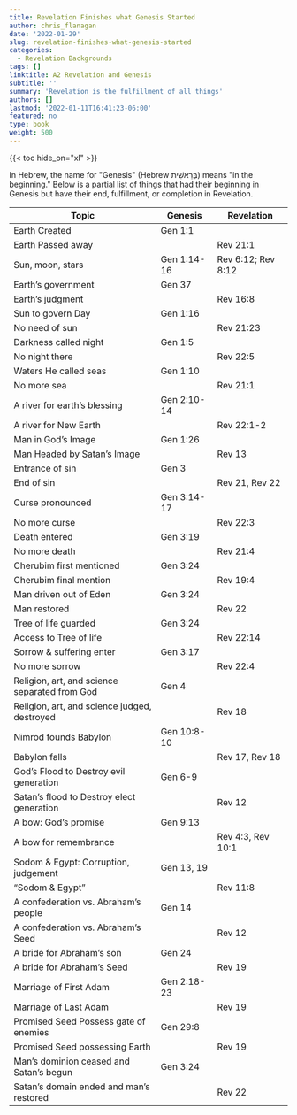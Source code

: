 ```yaml
---
title: Revelation Finishes what Genesis Started
author: chris_flanagan
date: '2022-01-29'
slug: revelation-finishes-what-genesis-started
categories:
  - Revelation Backgrounds
tags: []
linktitle: A2 Revelation and Genesis
subtitle: ''
summary: 'Revelation is the fulfillment of all things'
authors: []
lastmod: '2022-01-11T16:41:23-06:00'
featured: no
type: book
weight: 500
---
```

{{< toc hide_on="xl" >}}

<script type="text/javascript">
  window.ESV_CROSSREF_OPTIONS = {
    body_background_color: 'D7E5F0',
    header_font_size: 10,
    body_font_size: 12,
    footer_font_size: 8,
    header_font_family: 'Arial',
    body_font_family: 'Times'
  };
</script>
<script src="https://static.esvmedia.org/crossref/crossref.min.js" type="text/javascript"></script> 

In Hebrew, the name for "Genesis" (Hebrew בְּרֵאשִׁית) means "in the beginning." Below is a partial list of things that had their beginning in Genesis but have their end, fulfillment, or completion in Revelation.


| Topic                                         | Genesis     | Revelation
|-----------------------------------------------|-------------|--------------------|
| Earth Created                                 | Gen 1:1     |                    |
| Earth Passed away                             |             | Rev 21:1           |
| Sun, moon, stars                              | Gen 1:14-16 | Rev 6:12; Rev 8:12 |
| Earth’s government                            | Gen 37      |                    |
| Earth’s judgment                              |             | Rev 16:8           |
| Sun to govern Day                             | Gen 1:16    |                    |
| No need of sun                                |             | Rev 21:23          |
| Darkness called night                         | Gen 1:5     |                    |
| No night there                                |             | Rev 22:5           |
| Waters He called seas                         | Gen 1:10    |                    |
| No more sea                                   |             | Rev 21:1           |
| A river for earth’s blessing                  | Gen 2:10-14 |                    |
| A river for New Earth                         |             | Rev 22:1-2         |
| Man in God’s Image                            | Gen 1:26    |                    |
| Man Headed by Satan’s Image                   |             | Rev 13             |
| Entrance of sin                               | Gen 3       |                    |
| End of sin                                    |             | Rev 21, Rev 22     |
| Curse pronounced                              | Gen 3:14-17 |                    |
| No more curse                                 |             | Rev 22:3           |
| Death entered                                 | Gen 3:19    |                    |
| No more death                                 |             | Rev 21:4           |
| Cherubim first mentioned                      | Gen 3:24    |                    |
| Cherubim final mention                        |             | Rev 19:4           |
| Man driven out of Eden                        | Gen 3:24    |                    |
| Man restored                                  |             | Rev 22             |
| Tree of life guarded                          | Gen 3:24    |                    |
| Access to Tree of life                        |             | Rev 22:14          |
| Sorrow & suffering enter                      | Gen 3:17    |                    |
| No more sorrow                                |             | Rev 22:4           |
| Religion, art, and science separated from God | Gen 4       |                    |
| Religion, art, and science judged, destroyed  |             | Rev 18             |
| Nimrod founds Babylon                         | Gen 10:8-10 |                    |
| Babylon falls                                 |             | Rev 17, Rev 18     |
| God’s Flood to Destroy evil generation        | Gen 6-9     |                    |
| Satan’s flood to Destroy elect generation     |             | Rev 12             |
| A bow: God’s promise                          | Gen 9:13    |                    |
| A bow for remembrance                         |             | Rev 4:3, Rev 10:1  |
| Sodom & Egypt: Corruption, judgement          | Gen 13, 19  |                    |
| “Sodom & Egypt”                               |             | Rev 11:8           |
| A confederation vs. Abraham’s people          | Gen 14      |                    |
| A confederation vs. Abraham’s Seed            |             | Rev 12             |
| A bride for Abraham’s son                     | Gen 24      |                    |
| A bride for Abraham’s Seed                    |             | Rev 19             |
| Marriage of First Adam                        | Gen 2:18-23 |                    |
| Marriage of Last Adam                         |             | Rev 19             |
| Promised Seed Possess gate of enemies         | Gen 29:8    |                    |
| Promised Seed possessing Earth                |             | Rev 19             |
| Man’s dominion ceased and Satan’s begun       | Gen 3:24    |                    |
| Satan’s domain ended and man’s restored       |             | Rev 22             |

